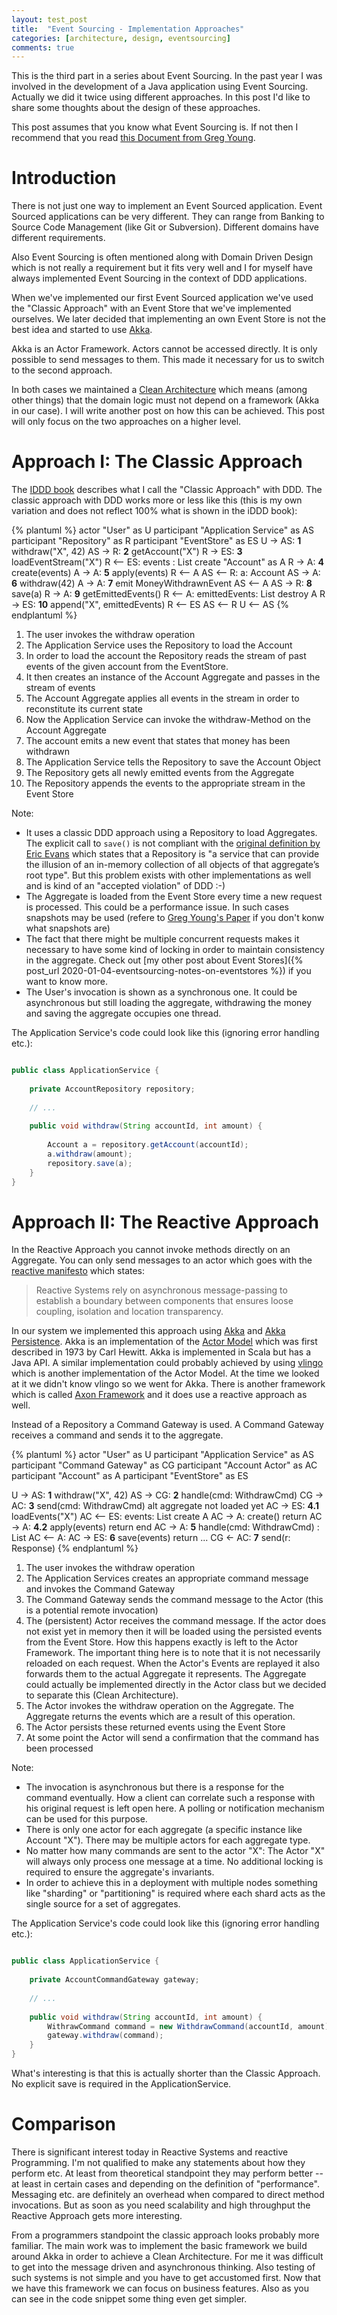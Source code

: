 ```yaml
---
layout: test_post
title:  "Event Sourcing - Implementation Approaches"
categories: [architecture, design, eventsourcing]
comments: true
---
```


This is the third part in a series about Event Sourcing. In the past year I was involved in the development of a Java application using Event Sourcing. Actually we did it twice using different approaches. In this post I'd like to share some thoughts about the design of these approaches.

This post assumes that you know what Event Sourcing is. If not then I recommend that you read [this Document from Greg Young](https://cqrs.files.wordpress.com/2010/11/cqrs_documents.pdf).

# Introduction

There is not just one way to implement an Event Sourced application. Event Sourced applications can be very different. They can range from Banking to Source Code Management (like Git or Subversion). Different domains have different requirements.

Also Event Sourcing is often mentioned along with Domain Driven Design which is not really a requirement but it fits very well and I for myself have always implemented Event Sourcing in the context of DDD applications.

When we've implemented our first Event Sourced application we've used the "Classic Approach" with an Event Store that we've implemented ourselves. We later decided that implementing an own Event Store is not the best idea and started to use [Akka](https://akka.io/). 

Akka is an Actor Framework. Actors cannot be accessed directly. It is only possible to send messages to them. This made it necessary for us to switch to the second approach.

In both cases we maintained a [Clean Architecture](https://blog.cleancoder.com/uncle-bob/2012/08/13/the-clean-architecture.html) which means (among other things) that the domain logic must not depend on a framework (Akka in our case). I will write another post on how this can be achieved. This post will only focus on the two approaches on a higher level.

# Approach I: The Classic Approach

The [IDDD book](https://www.goodreads.com/book/show/15756865-implementing-domain-driven-design) describes what I call the "Classic Approach" with DDD. The classic approach with DDD works more or less like this (this is my own variation and does not reflect 100% what is shown in the iDDD book):

{% plantuml %}
actor "User" as U
participant "Application Service" as AS
participant "Repository" as R
participant "EventStore" as ES
U -> AS: **1** withdraw("X", 42)
AS -> R: **2** getAccount("X")
R -> ES: **3** loadEventStream("X")
R <-- ES: events : List<Events>
create "Account" as A
R ->  A: **4** create(events)
A -> A: **5** apply(events)
R <-- A
AS <-- R: a: Account
AS -> A: **6** withdraw(42)
A -> A: **7** emit MoneyWithdrawnEvent
AS <-- A 
AS -> R: **8** save(a)
R -> A: **9** getEmittedEvents()
R <-- A: emittedEvents: List<Event>
destroy A
R -> ES: **10** append("X", emittedEvents)
R <-- ES
AS <-- R
U <-- AS
{% endplantuml %} 

1. The user invokes the withdraw operation
2. The Application Service uses the Repository to load the Account
3. In order to load the account the Repository reads the stream of past events of the given account from the EventStore.
4. It then creates an instance of the Account Aggregate and passes in the stream of events
5. The Account Aggregate applies all events in the stream in order to reconstitute its current state
6. Now the Application Service can invoke the withdraw-Method on the Account Aggregate
7. The account emits a new event that states that money has been withdrawn
8. The Application Service tells the Repository to save the Account Object
9. The Repository gets all newly emitted events from the Aggregate
10. The Repository appends the events to the appropriate stream in the Event Store

Note:
- It uses a classic DDD approach using a Repository to load Aggregates. The explicit call to `save()` is not compliant with the [original definition by Eric Evans](https://domainlanguage.com/wp-content/uploads/2016/05/DDD_Reference_2015-03.pdf) which states that a Repository is "a service that can provide the illusion of an in-memory collection of all objects of that aggregate’s root type". But this problem exists with other implementations as well and is kind of an "accepted violation" of DDD :-)
- The Aggregate is loaded from the Event Store every time a new request is processed. This could be a performance issue. In such cases snapshots may be used (refere to [Greg Young's Paper](https://cqrs.files.wordpress.com/2010/11/cqrs_documents.pdf) if you don't konw what snapshots are)
- The fact that there might be multiple concurrent requests makes it necessary to have some kind of locking in order to maintain consistency in the aggregate. Check out [my other post about Event Stores]({% post_url 2020-01-04-eventsourcing-notes-on-eventstores %}) if you want to know more.
- The User's invocation is shown as a synchronous one. It could be asynchronous but still loading the aggregate, withdrawing the money and saving the aggregate occupies one thread.

The Application Service's code could look like this (ignoring error handling etc.):

```java

public class ApplicationService {
    
    private AccountRepository repository;
    
    // ...
    
    public void withdraw(String accountId, int amount) {
        
        Account a = repository.getAccount(accountId);
        a.withdraw(amount);
        repository.save(a);
    }
}

```

# Approach II: The Reactive Approach

In the Reactive Approach you cannot invoke methods directly on an Aggregate. You can only send messages to an actor which goes with the [reactive manifesto](https://www.reactivemanifesto.org/) which states:

> Reactive Systems rely on asynchronous message-passing to establish a boundary between components that ensures loose coupling, isolation and location transparency.

In our system we implemented this approach using [Akka](https://akka.io/) and [Akka Persistence](https://doc.akka.io/docs/akka/current/persistence.html). Akka is an implementation of the [Actor Model](https://en.wikipedia.org/wiki/Actor_model) which was first described in 1973 by Carl Hewitt. Akka is implemented in Scala but has a Java API. A similar implementation could probably achieved by using [vlingo](https://vlingo.io/) which is another implementation of the Actor Model. At the time we looked at it we didn't know vlingo so we went for Akka. There is another framework which is called [Axon Framework](https://axoniq.io/) and it does use a reactive approach as well.

Instead of a Repository a Command Gateway is used. A Command Gateway receives a command and sends it to the aggregate.

{% plantuml %}
actor "User" as U
participant "Application Service" as AS
participant "Command Gateway" as CG
participant "Account Actor" as AC
participant "Account" as A
participant "EventStore" as ES

U -> AS: **1** withdraw("X", 42)
AS -> CG: **2** handle(cmd: WithdrawCmd)
CG -> AC: **3** send(cmd: WithdrawCmd)
alt aggregate not loaded yet
  AC -> ES: **4.1** loadEvents("X")
  AC <-- ES: events: List<Events>
  create A
  AC -> A: create()
  return
  AC -> A: **4.2** apply(events)
  return
end
AC -> A: **5** handle(cmd: WithdrawCmd) : List<Events>
AC <-- A:
AC -> ES: **6** save(events)
return
...
CG <- AC: **7** send(r: Response)
{% endplantuml %}

1. The user invokes the withdraw operation
2. The Application Services creates an appropriate command message and invokes the Command Gateway
3. The Command Gateway sends the command message to the Actor (this is a potential remote invocation)
4. The (persistent) Actor receives the command message. If the actor does not exist yet in memory then it will be loaded using the persisted events from the Event Store. How this happens exactly is left to the Actor Framework. The important thing here is to note that it is not necessarily reloaded on each request. When the Actor's Events are replayed it also forwards them to the actual Aggregate it represents. The Aggregate could actually be implemented directly in the Actor class but we decided to separate this (Clean Architecture).
5. The Actor invokes the withdraw operation on the Aggregate. The Aggregate returns the events which are a result of this operation.
6. The Actor persists these returned events using the Event Store 
7. At some point the Actor will send a confirmation that the command has been processed

Note:

- The invocation is asynchronous but there is a response for the command eventually. How a client can correlate such a response with his original request is left open here. A polling or notification mechanism can be used for this purpose.
- There is only one actor for each aggregate (a specific instance like Account "X"). There may be multiple actors for each aggregate type.
- No matter how many commands are sent to the actor "X": The Actor "X" will always only process one message at a time. No additional locking is required to ensure the aggregate's invariants.
- In order to achieve this in a deployment with multiple nodes something like "sharding" or "partitioning" is required where each shard acts as the single source for a set of aggregates.

The Application Service's code could look like this (ignoring error handling etc.):

```java

public class ApplicationService {
    
    private AccountCommandGateway gateway;
    
    // ...
    
    public void withdraw(String accountId, int amount) {
        WithrawCommand command = new WithdrawCommand(accountId, amount);
        gateway.withdraw(command);
    }
}

```

What's interesting is that this is actually shorter than the Classic Approach. No explicit save is required in the ApplicationService.

# Comparison

There is significant interest today in Reactive Systems and reactive Programming. I'm not qualified to make any statements about how they perform etc. At least from theoretical standpoint they may perform better -- at least in certain cases and depending on the definition of "performance". Messaging etc. are definitely an overhead when compared to direct method invocations. But as soon as you need scalability and high throughput the Reactive Approach gets more interesting. 

From a programmers standpoint the classic approach looks probably more familiar. The main work was to implement the basic framework we build around Akka in order to achieve a Clean Architecture. For me it was difficult to get into the message driven and asynchronous thinking. Also testing of such systems is not simple and you have to get accustomed first. Now that we have this framework we can focus on business features. Also as you can see in the code snippet some thing even get simpler.


